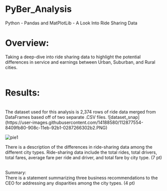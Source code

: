 # PyBer_Analysis
Python - Pandas and MatPlotLib - A Look Into Ride Sharing Data

# Overview:
Taking a deep-dive into ride sharing data to highlight the potential differences in service and earnings between Urban, Suburban, and Rural cities.
<br><br>
# Results:
<br>
The dataset used for this analysis is 2,374 rows of ride data merged from DataFrames based off of two separate .CSV files.
![dataset_snap](https://user-images.githubusercontent.com/14188580/112877554-8409fb80-908c-11eb-92b1-0287266302b2.PNG)
<br>

![pie1](https://user-images.githubusercontent.com/14188580/112881627-89b61000-9091-11eb-8813-0e863e220f8b.png)




There is a description of the differences in ride-sharing data among the different city types. Ride-sharing data include the total rides, total drivers, total fares, average fare per ride and driver, and total fare by city type. (7 pt)
<br><br>

Summary:
<br>
There is a statement summarizing three business recommendations to the CEO for addressing any disparities among the city types. (4 pt)

